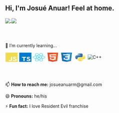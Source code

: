 <h2>Hi, I'm Josué Anuar! Feel at home.</h2>

<a href="https://github.com/anuaristico/mypersonalletterboxd">
  <img height="200" align="center" src="https://github-readme-stats.vercel.app/api/pin/?username=anuaristico&repo=mypersonalletterboxd&theme=maroongold" />
</a>
<a href="https://github.com/anuaristico/">
  <img height="200" align="center" src="https://github-readme-stats.vercel.app/api/top-langs/?username=anuaristico&layout=compact&theme=maroongold&card_width=320" />
</a>

<br><br>

<p>🌱 I’m currently learning...</p>

<div style="display: inline_block">
  <img align="center" alt="Js" height="30" width="40" src="https://raw.githubusercontent.com/devicons/devicon/master/icons/javascript/javascript-plain.svg">
  <img align="center" alt="Ts" height="30" width="40" src="https://raw.githubusercontent.com/devicons/devicon/master/icons/typescript/typescript-plain.svg">
  <img align="center" alt="React" height="30" width="40" src="https://raw.githubusercontent.com/devicons/devicon/master/icons/react/react-original.svg">
  <img align="center" alt="HTML" height="30" width="40" src="https://raw.githubusercontent.com/devicons/devicon/master/icons/html5/html5-original.svg">
  <img align="center" alt="CSS" height="30" width="40" src="https://raw.githubusercontent.com/devicons/devicon/master/icons/css3/css3-original.svg">
  <img align="center" alt="Python" height="30" width="40" src="https://raw.githubusercontent.com/devicons/devicon/master/icons/python/python-original.svg">
  <img align="center" alt="C++" height="30" width="40" src="https://cdn.jsdelivr.net/gh/devicons/devicon@latest/icons/cplusplus/cplusplus-original.svg">
</div>

<br><br>

<p>📫 <strong>How to reach me:</strong> josueanuarm@gmail.com</p>
<p>😄 <strong>Pronouns:</strong> he/his</p>
<p>⚡ <strong>Fun fact:</strong> I love Resident Evil franchise</p>

